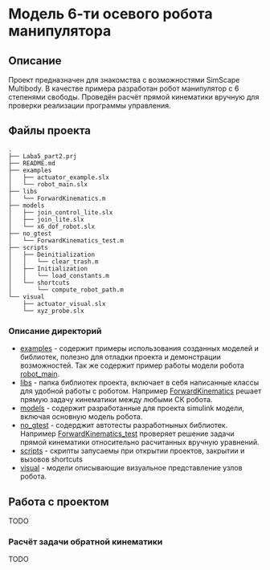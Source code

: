 # Модель 6-ти осевого робота манипулятора
## Описание
Проект предназначен для знакомства с возможностями SimScape Multibody. В качестве примера разработан робот манипулятор с 6 степенями свободы. Проведён расчёт прямой кинематики вручную для проверки реализации программы управления.

## Файлы проекта
```
.
├── Laba5_part2.prj
├── README.md
├── examples
│   ├── actuator_example.slx
│   └── robot_main.slx
├── libs
│   └── ForwardKinematics.m
├── models
│   ├── join_control_lite.slx
│   ├── join_lite.slx
│   └── x6_dof_robot.slx
├── no_gtest
│   └── ForwardKinematics_test.m
├── scripts
│   ├── Deinitialization
│   │   └── clear_trash.m
│   ├── Initialization
│   │   └── load_constants.m
│   └── shortcuts
│       └── compute_robot_path.m
└── visual
    ├── actuator_visual.slx
    └── xyz_probe.slx
```
### Описание директорий
* [examples](examples) - содержит примеры использования созданных моделей и библиотек, полезно для отладки проекта и демонстрации возможностей. Так же содержит пример работы модели робота [robot_main](examples/robot_main.slx).
* [libs](libs) - папка библиотек проекта, включает в себя написанные классы для удобной работы с роботом. Например [ForwardKinematics](libs/ForwardKinematics.m) решает прямую задачу кинематики между любыми СК робота.
* [models](models) - содержит разработанные для проекта simulink модели, включая основную модель робота.
* [no_gtest](no_gtest) - содерджит автотесты разработныных библиотек. Например [ForwardKinematics_test](no_gtest/ForwardKinematics_test.m) проверяет решение задачи прямой кинематики относительно расчитанных вручную уравнений. 
* [scripts](scripts) - скрипты запусаемы при открытии проектов, закрытии и вызовов shortcuts
* [visual](visual) - модели описывающие визуальное представление узлов робота.

## Работа с проектом
TODO
### Расчёт задачи обратной кинематики
TODO